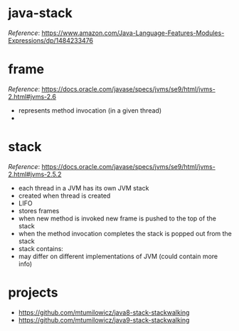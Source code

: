 # java-stack

_Reference_: https://www.amazon.com/Java-Language-Features-Modules-Expressions/dp/1484233476

# frame
_Reference_: https://docs.oracle.com/javase/specs/jvms/se9/html/jvms-2.html#jvms-2.6

* represents method invocation (in a given thread)
*

# stack
_Reference_: https://docs.oracle.com/javase/specs/jvms/se9/html/jvms-2.html#jvms-2.5.2

* each thread in a JVM has its own JVM stack
* created when thread is created
* LIFO
* stores frames
* when new method is invoked new frame is pushed to the top of the stack
* when the method invocation completes the stack is popped out from the stack
* stack contains: 
* may differ on different implementations of JVM (could contain more info)

# projects
* https://github.com/mtumilowicz/java8-stack-stackwalking
* https://github.com/mtumilowicz/java9-stack-stackwalking